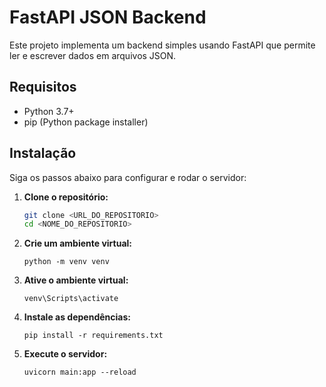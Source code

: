 # FastAPI JSON Backend

Este projeto implementa um backend simples usando FastAPI que permite ler e escrever dados em arquivos JSON.

## Requisitos

- Python 3.7+
- pip (Python package installer)

## Instalação

Siga os passos abaixo para configurar e rodar o servidor:

1. **Clone o repositório:**

   ```sh
   git clone <URL_DO_REPOSITORIO>
   cd <NOME_DO_REPOSITORIO>
   ```

2. **Crie um ambiente virtual:**

    ```python -m venv venv```

3. **Ative o ambiente virtual:**

    ```venv\Scripts\activate```

4. **Instale as dependências:**

    ```pip install -r requirements.txt```

5. **Execute o servidor:**

    ```uvicorn main:app --reload```

